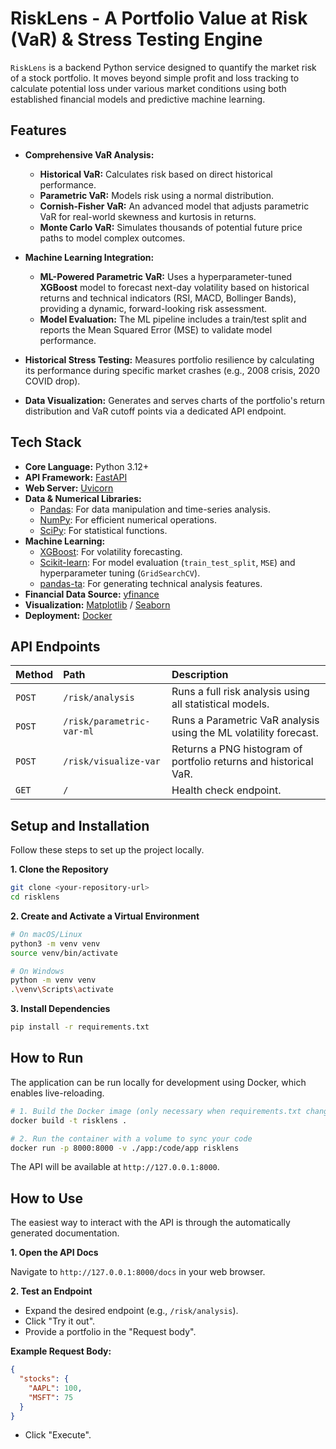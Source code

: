 # RiskLens - A Portfolio Value at Risk (VaR) & Stress Testing Engine

`RiskLens` is a backend Python service designed to quantify the market risk of a stock portfolio. It moves beyond simple profit and loss tracking to calculate potential loss under various market conditions using both established financial models and predictive machine learning.

## Features

* **Comprehensive VaR Analysis:**
    * **Historical VaR:** Calculates risk based on direct historical performance.
    * **Parametric VaR:** Models risk using a normal distribution.
    * **Cornish-Fisher VaR:** An advanced model that adjusts parametric VaR for real-world skewness and kurtosis in returns.
    * **Monte Carlo VaR:** Simulates thousands of potential future price paths to model complex outcomes.

* **Machine Learning Integration:**
    * **ML-Powered Parametric VaR:** Uses a hyperparameter-tuned **XGBoost** model to forecast next-day volatility based on historical returns and technical indicators (RSI, MACD, Bollinger Bands), providing a dynamic, forward-looking risk assessment.
    * **Model Evaluation:** The ML pipeline includes a train/test split and reports the Mean Squared Error (MSE) to validate model performance.

* **Historical Stress Testing:** Measures portfolio resilience by calculating its performance during specific market crashes (e.g., 2008 crisis, 2020 COVID drop).

* **Data Visualization:** Generates and serves charts of the portfolio's return distribution and VaR cutoff points via a dedicated API endpoint.

## Tech Stack

* **Core Language:** Python 3.12+
* **API Framework:** [FastAPI](https://fastapi.tiangolo.com/)
* **Web Server:** [Uvicorn](https://www.uvicorn.org/)
* **Data & Numerical Libraries:**
    * [Pandas](https://pandas.pydata.org/): For data manipulation and time-series analysis.
    * [NumPy](https://numpy.org/): For efficient numerical operations.
    * [SciPy](https://scipy.org/): For statistical functions.
* **Machine Learning:**
    * [XGBoost](https://xgboost.ai/): For volatility forecasting.
    * [Scikit-learn](https://scikit-learn.org/): For model evaluation (`train_test_split`, `MSE`) and hyperparameter tuning (`GridSearchCV`).
    * [pandas-ta](https://github.com/twopirllc/pandas-ta): For generating technical analysis features.
* **Financial Data Source:** [yfinance](https://pypi.org/project/yfinance/)
* **Visualization:** [Matplotlib](https://matplotlib.org/) / [Seaborn](https://seaborn.pydata.org/)
* **Deployment:** [Docker](https://www.docker.com/)

## API Endpoints

| Method | Path | Description |
| :--- | :--- | :--- |
| `POST` | `/risk/analysis` | Runs a full risk analysis using all statistical models. |
| `POST` | `/risk/parametric-var-ml` | Runs a Parametric VaR analysis using the ML volatility forecast. |
| `POST` | `/risk/visualize-var` | Returns a PNG histogram of portfolio returns and historical VaR. |
| `GET` | `/` | Health check endpoint. |

## Setup and Installation

Follow these steps to set up the project locally.

**1. Clone the Repository**

```bash
git clone <your-repository-url>
cd risklens
```

**2. Create and Activate a Virtual Environment**

```bash
# On macOS/Linux
python3 -m venv venv
source venv/bin/activate

# On Windows
python -m venv venv
.\venv\Scripts\activate
```

**3. Install Dependencies**

```bash
pip install -r requirements.txt
```

## How to Run

The application can be run locally for development using Docker, which enables live-reloading.

```bash
# 1. Build the Docker image (only necessary when requirements.txt changes)
docker build -t risklens .

# 2. Run the container with a volume to sync your code
docker run -p 8000:8000 -v ./app:/code/app risklens
```

The API will be available at `http://127.0.0.1:8000`.

## How to Use

The easiest way to interact with the API is through the automatically generated documentation.

**1. Open the API Docs**

Navigate to `http://127.0.0.1:8000/docs` in your web browser.

**2. Test an Endpoint**

* Expand the desired endpoint (e.g., `/risk/analysis`).
* Click "Try it out".
* Provide a portfolio in the "Request body".

**Example Request Body:**
```JSON
{
  "stocks": {
    "AAPL": 100,
    "MSFT": 75
  }
}
```
* Click "Execute".
